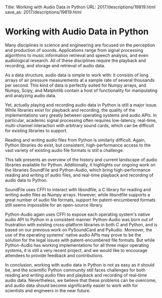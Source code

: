 Title: Working with Audio Data in Python
URL: 2017/descriptions/19819.html
save_as: 2017/descriptions/19819.html

# Working with Audio Data in Python

Many disciplines in science and engineering are focused on the perception and production of sounds. Applications range from signal processing algorithms to music information retrieval and speech analysis, and even audiological research. All of these disciplines require the playback and recording, and storage and retrieval of audio data.

As a data structure, audio data is simple to work with: it consists of long arrays of air pressure measurements at a sample rate of several thousands per second. This kind of data is perfectly suited for Numpy arrays, and Numpy, Scipy, and Matplotlib contain a host of functionality for manipulating and analyzing audio data.

Yet, actually playing and recording audio data in Python is still a major issue. While libraries exist for playback and recording, the quality of the implementations vary greatly between operating systems and audio APIs. In particular, academic signal processing often requires low-latency, real-time, multi-channel interaction with arbitrary sound cards, which can be difficult for existing libraries to support.

Reading and writing audio files from Python is similarly difficult. Again, Python libraries do exist, but consistent, high-performance access to the vast variety of existing audio file formats is still a challenge.

This talk presents an overview of the history and current landscape of audio libraries available for Python. Additionally, it highlights our ongoing work on the libraries SoundFile and Python-Audio, which bring high-performance reading and writing of audio files, and real-time playback and recording of audio data to Python.

SoundFile uses CFFI to interact with libsndfile, a C library for reading and writing audio files as Numpy arrays. However, while libsndfile supports a great number of audio file formats, support for patent-encumbered formats still seems impossible for an open-source library.

Python-Audio again uses CFFI to expose each operating system's native audio API to Python in a consistent manner. Python-Audio was born out of frustration with existing cross-platform libraries in both C and Python, and is based on our previous work on PySoundCard and PyAudio. Moreover, the use of the operating systems' native audio APIs may prove to be the solution for the legal issues with patent-encumbered file formats. But while Python-Audio has working implementations for all three major operating systems, it is still a very recent project, and we would like to encourage attendees to provide feedback and contributions.

In conclusion, working with audio data in Python is not as easy as it should be, and the scientific Python community still faces challenges for both reading and writing audio files and playback and recording of real-time audio data. Nevertheless, we believe that these problems can be overcome, and audio data should become significantly easier to work with for scientists and engineers in the near future.
